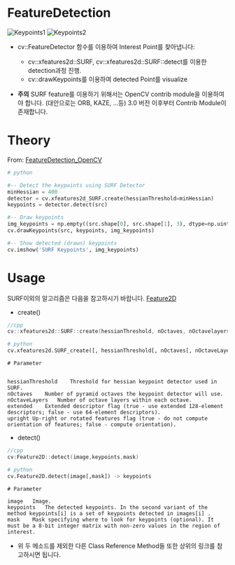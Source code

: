 # FeatureDetection
![Keypoints1](https://docs.opencv.org/3.4/Feature_Detection_Result_a.jpg)
![Keypoints2](https://docs.opencv.org/3.4/Feature_Detection_Result_b.jpg)   

* cv::FeatureDetector 함수를 이용하여 Interest Point를 찾아냅니다:   
	* cv::xfeatures2d::SURF, cv::xfeatures2d::SURF::detect를 이용한 detection과정 진행.   
	* cv::drawKeypoints를 이용하여 detected Point를 visualize   

* **주의** SURF feature를 이용하기 위해서는 OpenCV contrib module을 이용하여야 합니다. (대안으로는 ORB, KAZE, ...등) 3.0 버전 이후부터 Contrib Module이 존재합니다.   


# Theory
From: [FeatureDetection_OpenCV](https://docs.opencv.org/3.4/d7/d66/tutorial_feature_detection.html)   

```python
# python

#-- Detect the keypoints using SURF Detector
minHessian = 400
detector = cv.xfeatures2d_SURF.create(hessianThreshold=minHessian)
keypoints = detector.detect(src)

#-- Draw keypoints
img_keypoints = np.empty((src.shape[0], src.shape[1], 3), dtype=np.uint8)
cv.drawKeypoints(src, keypoints, img_keypoints)

#-- Show detected (drawn) keypoints
cv.imshow('SURF Keypoints', img_keypoints)
```

# Usage

SURF이외의 알고리즘은 다음을 참고하시기 바랍니다. [Feature2D](https://docs.opencv.org/3.4/d0/d13/classcv_1_1Feature2D.html#a5968e9bc8497a8eb845272b9442559f3)   

* create()
```cpp
//cpp
cv::xfeatures2d::SURF::create(hessianThreshold, nOctaves, nOctavelayers, extended, upright)
```
```python
# python
cv.xfeatures2d.SURF_create([, hessianThreshold[, nOctaves[, nOctaveLayers[, extended[, upright]]]]]) -> retval
```
```
# Parameter


hessianThreshold	Threshold for hessian keypoint detector used in SURF.
nOctaves	Number of pyramid octaves the keypoint detector will use.
nOctaveLayers	Number of octave layers within each octave.
extended	Extended descriptor flag (true - use extended 128-element descriptors; false - use 64-element descriptors).
upright	Up-right or rotated features flag (true - do not compute orientation of features; false - compute orientation).
```

* detect()
```cpp
//cpp
cv:Feature2D::detect(image,keypoints,mask)
```
```python
# python
cv.Feature2D.detect(image[,mask]) -> keypoints
```
```
# Parameter

image	Image.
keypoints	The detected keypoints. In the second variant of the method keypoints[i] is a set of keypoints detected in images[i] .
mask	Mask specifying where to look for keypoints (optional). It must be a 8-bit integer matrix with non-zero values in the region of interest.
```

* 위 두 메소드를 제외한 다른 Class Reference Method들 또한 상위의 링크를 참고하시면 됩니다.
